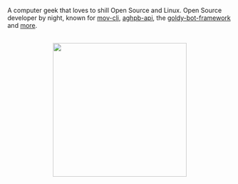A computer geek that loves to shill Open Source and Linux. Open Source developer by night, known for [mov-cli](https://github.com/mov-cli/mov-cli), [aghpb-api](https://github.com/THEGOLDENPRO/aghpb_api), the [goldy-bot-framework](https://github.com/Goldy-Bot/Goldy-Bot-Framework) and [more](#projects-div).

<br>

<div align="center">

  <img src="./lain.jpg" width="300px">

</div>

<br>